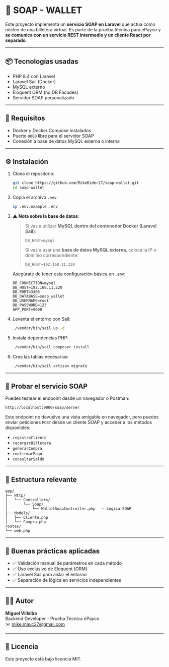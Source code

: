 # 💸 SOAP - WALLET

Este proyecto implementa un **servicio SOAP en Laravel** que actúa como núcleo de una billetera virtual. Es parte de la prueba técnica para ePayco y **se comunica con un servicio REST intermedio y un cliente React por separado**.

---

## 📦 Tecnologías usadas

- PHP 8.4 con Laravel
- Laravel Sail (Docker)
- MySQL externo
- Eloquent ORM (no DB Facades)
- Servidor SOAP personalizado

---

## 🚀 Requisitos

- Docker y Docker Compose instalados
- Puerto `9000` libre para el servidor SOAP
- Conexión a base de datos MySQL externa o interna

---

## ⚙️ Instalación

1. Clona el repositorio:
   ```bash
   git clone https://github.com/MikeRider27/soap-wallet.git
   cd soap-wallet
   ```

2. Copia el archivo `.env`:
   ```bash
   cp .env.example .env
   ```

3. ⚠️ **Nota sobre la base de datos**:

   > Si vas a utilizar **MySQL dentro del contenedor Docker (Laravel Sail)**:
   > ```env
   > DB_HOST=mysql
   > ```
   >  
   > Si vas a usar una **base de datos MySQL externa**, coloca la IP o dominio correspondiente:
   > ```env
   > DB_HOST=192.168.11.220
   > ```

   Asegúrate de tener esta configuración básica en `.env`:

   ```env
   DB_CONNECTION=mysql
   DB_HOST=192.168.11.220
   DB_PORT=3306
   DB_DATABASE=soap_wallet
   DB_USERNAME=root
   DB_PASSWORD=123
   APP_PORT=9000
   ```

4. Levanta el entorno con Sail:
   ```bash
   ./vendor/bin/sail up -d
   ```

5. Instala dependencias PHP:
   ```bash
   ./vendor/bin/sail composer install
   ```

6. Crea las tablas necesarias:
   ```bash
   ./vendor/bin/sail artisan migrate
   ```

---

## 🧪 Probar el servicio SOAP

Puedes testear el endpoint desde un navegador o Postman:

```
http://localhost:9000/soap/server
```

Este endpoint no devuelve una vista amigable en navegador, pero puedes enviar peticiones `POST` desde un cliente SOAP y acceder a los métodos disponibles:

- `registroCliente`
- `recargarBilletera`
- `generarCompra`
- `confirmarPago`
- `consultarSaldo`

---

## 📂 Estructura relevante

```
app/
├── Http/
│   └── Controllers/
│       └── Soap/
│           └── WalletSoapController.php   ← Lógica SOAP
├── Models/
│   ├── Cliente.php
│   └── Compra.php
routes/
└── web.php 
```

---

## 🧼 Buenas prácticas aplicadas

- ✅ Validación manual de parámetros en cada método
- ✅ Uso exclusivo de Eloquent (ORM)
- ✅ Laravel Sail para aislar el entorno
- ✅ Separación de lógica en servicios independientes

---

## 🧑‍💻 Autor

**Miguel Villalba**  
Backend Developer - Prueba Técnica ePayco  
✉️ mike.mavc27@gmail.com

---

## 📄 Licencia

Este proyecto está bajo licencia MIT.

